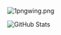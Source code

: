 
<!--![pngwing-com.png](https://i.postimg.cc/rmCLMHjg/1pngwing.png)-->
![1pngwing.png](https://i.postimg.cc/rmCLMHjg/1pngwing.png)
<!--<p align="center">
  <img src="https://i.postimg.cc/TPbJ3SQf/programadoras.jpg" alt="me">
</p>-->

   <!--![me](https://user-images.githubusercontent.com/98347096/219450099-122f3442-cca6-4dff-956f-514616e2ee8b.gif)-->
<!--  [![programadoras.jpg](https://i.postimg.cc/TPbJ3SQf/programadoras.jpg)](https://postimg.cc/WD2k95QH)-->




 ![GitHub Stats](https://github-readme-stats.vercel.app/api?username=pabletefatimarocio)











<!--
**pabletefatimarocio/pabletefatimarocio** is a ✨ _special_ ✨ repository because its `README.md` (this file) appears on your GitHub profile.

Here are some ideas to get you started:

- 🔭 I’m currently working on ...
- 🌱 I’m currently learning ...
- 👯 I’m looking to collaborate on ...
- 🤔 I’m looking for help with ...
- 💬 Ask me about ...
- 📫 How to reach me: ...
- 😄 Pronouns: ...
- ⚡ Fun fact: ...
-->
